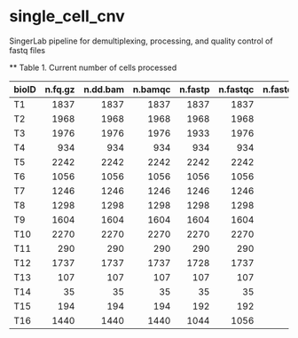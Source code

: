 # single_cell_cnv
SingerLab pipeline for demultiplexing, processing, and quality control of
fastq files


** Table 1. Current number of cells processed

|bioID    | n.fq.gz| n.dd.bam| n.bamqc| n.fastp| n.fastqc| n.fastq_screen| n.flagstat| n.idxstat| n.markdup| n.aln.metrics| n.cycle.metrics| n.dist.metrics| n.preseq.curve| n.presec.extrap| n.stats| n.5k.quantal| n.20k.quantal| n.50k.quantal| n.mapd.qc| n.ploidy| n.5k.cells| n.20k.cells| n.50k.cells|
|:--------|-------:|--------:|-------:|-------:|--------:|--------------:|----------:|---------:|---------:|-------------:|---------------:|--------------:|--------------:|---------------:|-------:|------------:|-------------:|-------------:|---------:|--------:|----------:|-----------:|-----------:|
|T1       |    1837|     1837|    1837|    1837|     1837|           1549|       1837|      1837|      1837|          1837|            1837|           1837|           1837|            1837|    1837|         1837|          1837|          1837|      1837|     1837|       1837|        1837|        1837|
|T2       |    1968|     1968|    1968|    1968|     1968|            619|       1968|      1968|      1968|          1968|            1968|           1968|           1968|            1968|    1968|         1968|          1968|          1968|      1968|     1968|       1968|        1968|        1968|
|T3       |    1976|     1976|    1976|    1933|     1976|            733|       1976|      1976|      1976|          1976|            1976|           1976|           1976|            1976|    1976|         1976|          1976|          1976|      1976|     1976|       1976|        1976|        1976|
|T4       |     934|      934|     934|     934|      934|            852|        934|       934|       934|           934|             934|            934|            934|             934|     934|          934|           934|           934|       934|      934|        934|         934|         934|
|T5       |    2242|     2242|    2242|    2242|     2242|            966|       2242|      2242|      2242|          2242|            2242|           2242|           2242|            2242|    2242|         2242|          2242|          2242|      2242|     2242|       2242|        2242|        2242|
|T6       |    1056|     1056|    1056|    1056|     1056|            576|       1056|      1056|      1056|          1056|            1056|           1056|           1056|            1056|    1056|         1056|          1056|          1056|      1056|     1056|       1056|        1056|        1056|
|T7       |    1246|     1246|    1246|    1246|     1246|            669|       1246|      1246|      1246|          1246|            1246|           1246|           1246|            1246|    1246|         1246|          1246|          1246|      1246|     1246|       1246|        1246|        1246|
|T8       |    1298|     1298|    1298|    1298|     1298|            132|       1298|      1298|      1298|          1298|            1298|           1298|           1298|            1298|    1298|         1298|          1298|          1298|      1298|     1298|       1298|        1298|        1298|
|T9       |    1604|     1604|    1604|    1604|     1604|           1446|       1604|      1604|      1604|          1604|            1604|           1604|           1604|            1604|    1604|         1604|          1604|          1604|      1604|     1604|       1604|        1604|        1604|
|T10      |    2270|     2270|    2270|    2270|     2270|           2212|       2270|      2270|      2270|          2270|            2270|           2270|           2270|            2270|    2270|         2270|          2270|          2270|      2270|     2270|       2270|        2270|        2270|
|T11      |     290|      290|     290|     290|      290|             27|        290|       290|       290|           286|             286|            286|            290|             290|     290|          290|           290|           290|       290|      290|        290|         290|         290|
|T12      |    1737|     1737|    1737|    1728|     1737|            305|       1737|      1737|      1737|          1737|            1737|           1737|           1737|            1737|    1737|         1737|          1737|          1737|      1737|     1737|       1737|        1737|        1737|
|T13      |     107|      107|     107|     107|      107|              0|        107|       107|       107|           107|             107|            107|            107|             107|     107|          107|           107|           107|       107|      107|        107|         107|         107|
|T14      |      35|       35|      35|      35|       35|              0|         35|        35|        35|            35|              35|             35|             35|              35|      35|           35|            35|            35|        35|       35|         35|          35|          35|
|T15      |     194|      194|     194|     192|      192|              0|        194|       194|       194|           193|             193|            193|            194|             194|     194|          194|           194|           194|       194|      194|        194|         194|         194|
|T16      |    1440|     1440|    1440|    1044|     1056|           1052|       1440|      1440|      1440|          1440|            1440|           1440|           1440|            1440|    1440|         1440|          1440|          1440|      1440|     1440|       1440|        1440|        1440|
